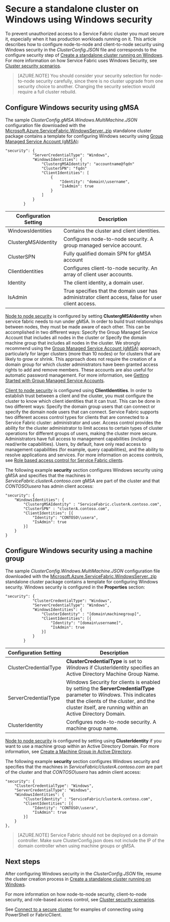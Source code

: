 <properties
    pageTitle="Secure a cluster running on Windows using Windows Security | Azure"
    description="Learn how to configure node-to-node and client-to-node security on a standalone cluster running on Windows using Windows Security."
    services="service-fabric"
    documentationcenter=".net"
    author="rwike77"
    manager="timlt"
    editor="" />
<tags
    ms.assetid="ce3bf686-ffc4-452f-b15a-3c812aa9e672"
    ms.service="service-fabric"
    ms.devlang="dotnet"
    ms.topic="article"
    ms.tgt_pltfrm="NA"
    ms.workload="NA"
    ms.date="01/17/2017"
    wacn.date=""
    ms.author="ryanwi" />

# Secure a standalone cluster on Windows using Windows security

To prevent unauthorized access to a Service Fabric cluster you must secure it, especially when it has production workloads running on it. This article describes how to configure node-to-node and client-to-node security using Windows security in the *ClusterConfig.JSON* file and corresponds to the configure security step of [Create a standalone cluster running on Windows](/documentation/articles/service-fabric-cluster-creation-for-windows-server/). For more information on how Service Fabric uses Windows Security, see [Cluster security scenarios](/documentation/articles/service-fabric-cluster-security/).

>[AZURE.NOTE]
You should consider your security selection for node-to-node security carefully, since there is no cluster upgrade from one security choice to another. Changing the security selection would require a full cluster rebuild.

## Configure Windows security using gMSA
The sample *ClusterConfig.gMSA.Windows.MultiMachine.JSON* configuration file downloaded with the [Microsoft.Azure.ServiceFabric.WindowsServer.<version>.zip](http://go.microsoft.com/fwlink/?LinkId=730690) standalone cluster package contains a template for configuring Windows security using [Group Managed Service Account (gMSA)](https://technet.microsoft.com/zh-cn/library/hh831782.aspx):


	"security": {
	            "ServerCredentialType": "Windows",
	            "WindowsIdentities": {
	                "ClustergMSAIdentity": "accountname@fqdn"
	                "ClusterSPN": "fqdn"
	                "ClientIdentities": [
	                    {
	                        "Identity": "domain\\username",
	                        "IsAdmin": true
	                    }
	                ]
	            }
	        }


| **Configuration Setting** | **Description** |
| --- | --- |
| WindowsIdentities |Contains the cluster and client identities. |
| ClustergMSAIdentity |Configures node-to-node security. A group managed service account. |
| ClusterSPN |Fully qualified domain SPN for gMSA account|
| ClientIdentities |Configures client-to-node security. An array of client user accounts. |
| Identity |The client identity, a domain user. |
| IsAdmin |True specifies that the domain user has administrator client access, false for user client access. |

[Node to node security](/documentation/articles/service-fabric-cluster-security/#node-to-node-security) is configured by setting **ClustergMSAIdentity** when service fabric needs to run under gMSA. In order to build trust relationships between nodes, they must be made aware of each other. This can be accomplished in two different ways: Specify the Group Managed Service Account that includes all nodes in the cluster or Specify the domain machine group that includes all nodes in the cluster. We strongly recommend using the [Group Managed Service Account (gMSA)](https://technet.microsoft.com/zh-cn/library/hh831782.aspx) approach, particularly for larger clusters (more than 10 nodes) or for clusters that are likely to grow or shrink.
This approach does not require the creation of a domain group for which cluster administrators have been granted access rights to add and remove members. These accounts are also useful for automatic password management. For more information, see [Getting Started with Group Managed Service Accounts](http://technet.microsoft.com/zh-cn/library/jj128431.aspx).

[Client to node security](/documentation/articles/service-fabric-cluster-security/#client-to-node-security) is configured using **ClientIdentities**. In order to establish trust between a client and the cluster, you must configure the cluster to know which client identities that it can trust. This can be done in two different ways: Specify the domain group users that can connect or specify the domain node users that can connect. Service Fabric supports two different access control types for clients that are connected to a Service Fabric cluster: administrator and user. Access control provides the ability for the cluster administrator to limit access to certain types of cluster operations for different groups of users, making the cluster more secure.  Administrators have full access to management capabilities (including read/write capabilities). Users, by default, have only read access to management capabilities (for example, query capabilities), and the ability to resolve applications and services. For more information on access controls, see [Role based access control for Service Fabric clients](/documentation/articles/service-fabric-cluster-security-roles/).

The following example **security** section configures Windows security using gMSA and specifies that the machines in *ServiceFabric.clusterA.contoso.com* gMSA are part of the cluster and that *CONTOSO\usera* has admin client access:

	"security": {
	    "WindowsIdentities": {
	        "ClustergMSAIdentity" : "ServiceFabric.clusterA.contoso.com",
	        "ClusterSPN" : "clusterA.contoso.com",
	        "ClientIdentities": [{
	            "Identity": "CONTOSO\\usera",
	            "IsAdmin": true
	        }]
	    }
	}


## Configure Windows security using a machine group
The sample *ClusterConfig.Windows.MultiMachine.JSON* configuration file downloaded with the [Microsoft.Azure.ServiceFabric.WindowsServer.<version>.zip](http://go.microsoft.com/fwlink/?LinkId=730690) standalone cluster package contains a template for configuring Windows security.  Windows security is configured in the **Properties** section:


	"security": {
	            "ClusterCredentialType": "Windows",
	            "ServerCredentialType": "Windows",
	            "WindowsIdentities": {
	                "ClusterIdentity" : "[domain\machinegroup]",
	                "ClientIdentities": [{
	                    "Identity": "[domain\username]",
	                    "IsAdmin": true
	                }]
	            }
	        }


| **Configuration Setting** | **Description** |
| --- | --- |
| ClusterCredentialType |**ClusterCredentialType** is set to *Windows* if ClusterIdentity specifies an Active Directory Machine Group Name. |
| ServerCredentialType |Windows Security for clients is enabled by setting the **ServerCredentialType** parameter to *Windows*. This indicates that the clients of the cluster, and the cluster itself, are running within an Active Directory Domain. |
| ClusterIdentity |Configures node-to-node security. A machine group name. |

[Node to node security](/documentation/articles/service-fabric-cluster-security/#node-to-node-security) is configured by setting using **ClusterIdentity** if you want to use a machine group within an Active Directory Domain. For more information, see [Create a Machine Group in Active Directory](https://msdn.microsoft.com/zh-cn/library/aa545347(v=cs.70).aspx).

The following example **security** section configures Windows security and specifies that the machines in *ServiceFabric/clusterA.contoso.com* are part of the cluster and that *CONTOSO\usera* has admin client access:


	"security": {
	    "ClusterCredentialType": "Windows",
	    "ServerCredentialType": "Windows",
	    "WindowsIdentities": {
	        "ClusterIdentity" : "ServiceFabric/clusterA.contoso.com",
	        "ClientIdentities": [{
	            "Identity": "CONTOSO\\usera",
	            "IsAdmin": true
	        }]
	    }
	},


> [AZURE.NOTE]
> Service Fabric should not be deployed on a domain controller. Make sure ClusterConfig.json does not include the IP of the domain controller when using machine groups or gMSA.
> 
> 

## Next steps

After configuring Windows security in the *ClusterConfig.JSON* file, resume the cluster creation process in [Create a standalone cluster running on Windows](/documentation/articles/service-fabric-cluster-creation-for-windows-server/).

For more information on how node-to-node security, client-to-node security, and role-based access control, see [Cluster security scenarios](/documentation/articles/service-fabric-cluster-security/).

See [Connect to a secure cluster](/documentation/articles/service-fabric-connect-to-secure-cluster/) for examples of connecting using PowerShell or FabricClient.
